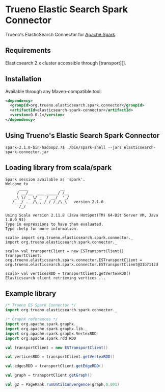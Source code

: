 # Trueno Elastic Search Spark Connector

Trueno's ElasticSearch Connector for [Apache Spark](#apache-spark).

## Requirements
Elasticsearch 2.x cluster accessible through [transport][].

## Installation

Available through any Maven-compatible tool:

```xml
<dependency>
  <groupId>org.trueno.elasticsearch.spark.connector</groupId>
  <artifactId>elasticsearch-spark-connector</artifactId>
  <version>0.0.1</version>
</dependency>
```

## Using Trueno's Elastic Search Spark Connector

```
spark-2.1.0-bin-hadoop2.7$ ./bin/spark-shell --jars elasticsearch-spark-connector.jar 
```

## Loading library from scala/spark

```
Spark session available as 'spark'.
Welcome to
      ____              __
     / __/__  ___ _____/ /__
    _\ \/ _ \/ _ `/ __/  '_/
   /___/ .__/\_,_/_/ /_/\_\   version 2.1.0
      /_/
         
Using Scala version 2.11.8 (Java HotSpot(TM) 64-Bit Server VM, Java 1.8.0_91)
Type in expressions to have them evaluated.
Type :help for more information.

scala> import org.trueno.elasticsearch.spark.connector._
import org.trueno.elasticsearch.spark.connector._

scala> val transportClient = new ESTransportClient()
transportClient: org.trueno.elasticsearch.spark.connector.ESTransportClient = org.trueno.elasticsearch.spark.connector.ESTransportClient@31b7112d

scala> val verticesRDD = transportClient.getVertexRDD()
Elasticsearch client retrieving vertices ... 
```

## Example library

```scala
/* Trueno ES Spark Connector */
import org.trueno.elasticsearch.spark.connector._

/* GraphX references */
import org.apache.spark.graphx._
import org.apache.spark.graphx.lib._
import org.apache.spark.graphx.VertexRDD
import org.apache.spark.rdd.RDD

val transportClient = new ESTransportClient()

val verticesRDD = transportClient.getVertexRDD()

val edgesRDD = transportClient.getEdgeRDD()

val graph = transportClient.getGraph()

val g2 = PageRank.runUntilConvergence(graph,0.001)

```
